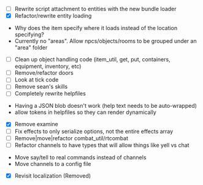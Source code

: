 - [ ] Rewrite script attachment to entities with the new bundle loader
- [X] Refactor/rewrite entity loading

 * Why does the item specify where it loads instead of the location specifying?
 * Currently no "areas". Allow npcs/objects/rooms to be grouped under an "area" folder

- [ ] Clean up object handling code (item_util, get, put, containers, equipment, inventory, etc)
- [ ] Remove/refactor doors
- [ ] Look at tick code
- [ ] Remove sean's skills
- [ ] Completely rewrite helpfiles

 * Having a JSON blob doesn't work (help text needs to be auto-wrapped)
 * allow tokens in helpfiles so they can render dynamically

- [X] Remove examine
- [ ] Fix effects to only serialize options, not the entire effects array
- [ ] Remove|move|refactor combat_util/rtcombat
- [ ] Refactor channels to have types that will allow things like yell vs chat

 * Move say/tell to real commands instead of channels
 * Move channels to a config file

- [X] Revisit localization (Removed)
